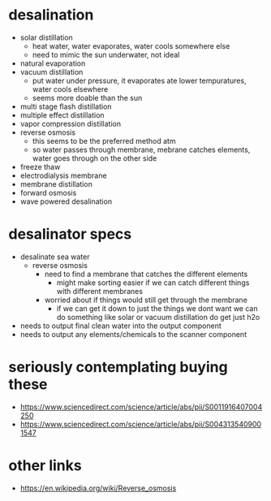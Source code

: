 # desalination
- solar distillation
  - heat water, water evaporates, water cools somewhere else
  - need to mimic the sun underwater, not ideal
- natural evaporation
- vacuum distillation
  - put water under pressure, it evaporates ate lower tempuratures, water cools elsewhere
  - seems more doable than the sun
- multi stage flash distillation
- multiple effect distillation
- vapor compression distillation
- reverse osmosis
  - this seems to be the preferred method atm
  - so water passes through membrane, mebrane catches elements, water goes through on the other side
- freeze thaw
- electrodialysis membrane
- membrane distillation
- forward osmosis
- wave powered desalination

# desalinator specs
- desalinate sea water
  - reverse osmosis
    - need to find a membrane that catches the different elements
      - might make sorting easier if we can catch different things with different membranes
    - worried about if things would still get through the membrane
      - if we can get it down to just the things we dont want we can do something like solar or vacuum distillation do get just h2o
- needs to output final clean water into the output component
- needs to output any elements/chemicals to the scanner component

# seriously contemplating buying these
- https://www.sciencedirect.com/science/article/abs/pii/S0011916407004250
- https://www.sciencedirect.com/science/article/abs/pii/S0043135409001547

# other links
- https://en.wikipedia.org/wiki/Reverse_osmosis
